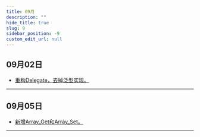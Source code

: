 ```yaml
---
title: 09月
description: ""
hide_title: true
slug: 9
sidebar_position: -9
custom_edit_url: null
---
```


## 09月02日

- [重构Delegate，去掉泛型实现。](https://github.com/crazytuzi/UnrealCSharp/commit/c0d49a66c9d5bec6ca355012392c2bb5ede9b74a)

---

## 09月05日

- [新增Array_Get和Array_Set。](https://github.com/crazytuzi/UnrealCSharp/commit/c64a7ac39c0f574844b2b23566ae916bdae7a2ab)

---
